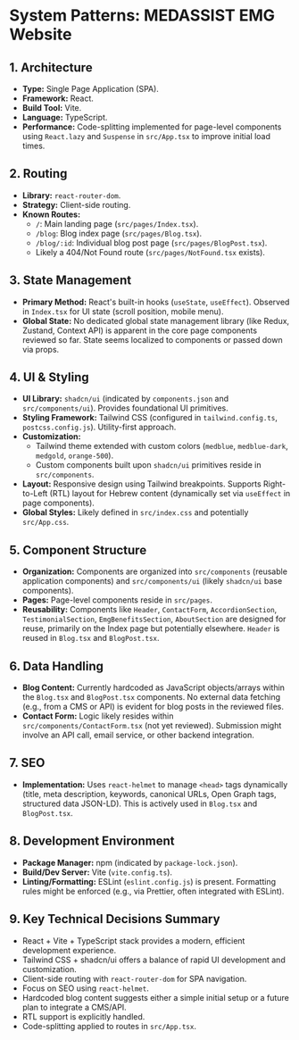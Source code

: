 # System Patterns: MEDASSIST EMG Website

## 1. Architecture
*   **Type:** Single Page Application (SPA).
*   **Framework:** React.
*   **Build Tool:** Vite.
*   **Language:** TypeScript.
*   **Performance:** Code-splitting implemented for page-level components using `React.lazy` and `Suspense` in `src/App.tsx` to improve initial load times.

## 2. Routing
*   **Library:** `react-router-dom`.
*   **Strategy:** Client-side routing.
*   **Known Routes:**
    *   `/`: Main landing page (`src/pages/Index.tsx`).
    *   `/blog`: Blog index page (`src/pages/Blog.tsx`).
    *   `/blog/:id`: Individual blog post page (`src/pages/BlogPost.tsx`).
    *   Likely a 404/Not Found route (`src/pages/NotFound.tsx` exists).

## 3. State Management
*   **Primary Method:** React's built-in hooks (`useState`, `useEffect`). Observed in `Index.tsx` for UI state (scroll position, mobile menu).
*   **Global State:** No dedicated global state management library (like Redux, Zustand, Context API) is apparent in the core page components reviewed so far. State seems localized to components or passed down via props.

## 4. UI & Styling
*   **UI Library:** `shadcn/ui` (indicated by `components.json` and `src/components/ui`). Provides foundational UI primitives.
*   **Styling Framework:** Tailwind CSS (configured in `tailwind.config.ts`, `postcss.config.js`). Utility-first approach.
*   **Customization:**
    *   Tailwind theme extended with custom colors (`medblue`, `medblue-dark`, `medgold`, `orange-500`).
    *   Custom components built upon `shadcn/ui` primitives reside in `src/components`.
*   **Layout:** Responsive design using Tailwind breakpoints. Supports Right-to-Left (RTL) layout for Hebrew content (dynamically set via `useEffect` in page components).
*   **Global Styles:** Likely defined in `src/index.css` and potentially `src/App.css`.

## 5. Component Structure
*   **Organization:** Components are organized into `src/components` (reusable application components) and `src/components/ui` (likely `shadcn/ui` base components).
*   **Pages:** Page-level components reside in `src/pages`.
*   **Reusability:** Components like `Header`, `ContactForm`, `AccordionSection`, `TestimonialSection`, `EmgBenefitsSection`, `AboutSection` are designed for reuse, primarily on the Index page but potentially elsewhere. `Header` is reused in `Blog.tsx` and `BlogPost.tsx`.

## 6. Data Handling
*   **Blog Content:** Currently hardcoded as JavaScript objects/arrays within the `Blog.tsx` and `BlogPost.tsx` components. No external data fetching (e.g., from a CMS or API) is evident for blog posts in the reviewed files.
*   **Contact Form:** Logic likely resides within `src/components/ContactForm.tsx` (not yet reviewed). Submission might involve an API call, email service, or other backend integration.

## 7. SEO
*   **Implementation:** Uses `react-helmet` to manage `<head>` tags dynamically (title, meta description, keywords, canonical URLs, Open Graph tags, structured data JSON-LD). This is actively used in `Blog.tsx` and `BlogPost.tsx`.

## 8. Development Environment
*   **Package Manager:** npm (indicated by `package-lock.json`).
*   **Build/Dev Server:** Vite (`vite.config.ts`).
*   **Linting/Formatting:** ESLint (`eslint.config.js`) is present. Formatting rules might be enforced (e.g., via Prettier, often integrated with ESLint).

## 9. Key Technical Decisions Summary
*   React + Vite + TypeScript stack provides a modern, efficient development experience.
*   Tailwind CSS + shadcn/ui offers a balance of rapid UI development and customization.
*   Client-side routing with `react-router-dom` for SPA navigation.
*   Focus on SEO using `react-helmet`.
*   Hardcoded blog content suggests either a simple initial setup or a future plan to integrate a CMS/API.
*   RTL support is explicitly handled.
*   Code-splitting applied to routes in `src/App.tsx`.
